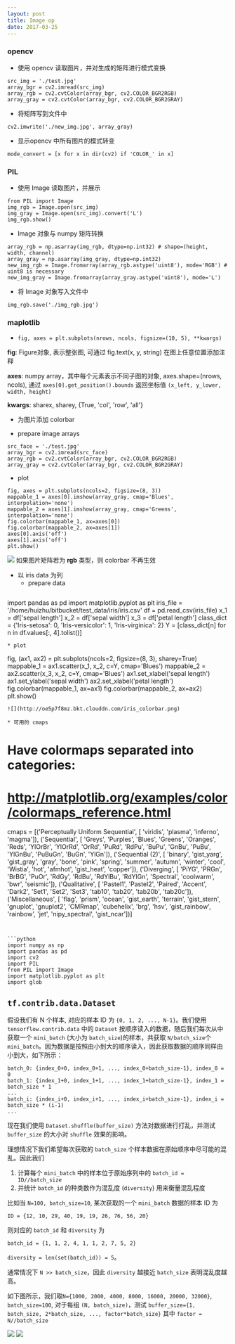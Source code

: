 ```yaml
---
layout: post
title: Image op
date: 2017-03-25
---
```


### opencv

* 使用 opencv 读取图片，并对生成的矩阵进行模式变换
```
src_img = './test.jpg'
array_bgr = cv2.imread(src_img)
array_rgb = cv2.cvtColor(array_bgr, cv2.COLOR_BGR2RGB)
array_gray = cv2.cvtColor(array_bgr, cv2.COLOR_BGR2GRAY)
```
* 将矩阵写到文件中
```
cv2.imwrite('./new_img.jpg', array_gray)
```
* 显示opencv 中所有图片的模式转变
```
mode_convert = [x for x in dir(cv2) if 'COLOR_' in x]
```

### PIL
* 使用 Image 读取图片，并展示

```
from PIL import Image
img_rgb = Image.open(src_img)
img_gray = Image.open(src_img).convert('L')
img_rgb.show()

```

* Image 对象与 numpy 矩阵转换
```
array_rgb = np.asarray(img_rgb, dtype=np.int32) # shape=(height, width, channel)
array_gray = np.asarray(img_gray, dtype=np.int32)
new_img_rgb = Image.fromarray(array_rgb.astype('uint8'), mode='RGB') # uint8 is necessary
new_img_gray = Image.fromarray(array_gray.astype('uint8'), mode='L')
```

* 将 Image 对象写入文件中

```
img_rgb.save('./img_rgb.jpg')
```

### maplotlib

* `fig, axes = plt.subplots(nrows, ncols, figsize=(10, 5), **kwargs)`

 **fig**: Figure对象, 表示整张图, 可通过 fig.text(x, y, string) 在图上任意位置添加注释
 
 **axes**: numpy array，其中每个元素表示不同子图的对象, axes.shape=(nrows, ncols), 
 通过 `axes[0].get_position().bounds` 返回坐标值 `(x_left, y_lower, width, height)`
 
 **kwargs**: sharex, sharey, {True, 'col', 'row', 'all'}
 

* 为图片添加 colorbar

 * prepare image arrays
```
src_face = './test.jpg'
array_bgr = cv2.imread(src_face)
array_rgb = cv2.cvtColor(array_bgr, cv2.COLOR_BGR2RGB)
array_gray = cv2.cvtColor(array_bgr, cv2.COLOR_BGR2GRAY)
```

 * plot
```
fig, axes = plt.subplots(ncols=2, figsize=(8, 3))
mappable_1 = axes[0].imshow(array_gray, cmap='Blues', interpolation='none')
mappable_2 = axes[1].imshow(array_gray, cmap='Greens', interpolation='none')
fig.colorbar(mappable_1, ax=axes[0])
fig.colorbar(mappable_2, ax=axes[1])
axes[0].axis('off')
axes[1].axis('off')
plt.show()
```
![](http://oe5p7f8mz.bkt.clouddn.com/colorbar.png)
 如果图片矩阵若为 **rgb** 类型，则 colorbar 不再生效
 
* 以 iris data 为列
  * prepare data
  ```
import pandas as pd
import matplotlib.pyplot as plt
iris_file = '/home/huizhu/bitbucket/test_data/iris/iris.csv'
df = pd.read_csv(iris_file)
x_1 = df['sepal length']
x_2 = df['sepal width']
x_3 = df['petal length']
class_dict = {'Iris-setosa': 0, 'Iris-versicolor': 1, 'Iris-virginica': 2}
Y = [class_dict[n] for n in df.values[:, 4].tolist()]
  ```
  * plot
  ```
fig, (ax1, ax2) = plt.subplots(ncols=2, figsize=(8, 3), sharey=True)
mappable_1 = ax1.scatter(x_1, x_2, c=Y, cmap='Blues')
mappable_2 = ax2.scatter(x_3, x_2, c=Y, cmap='Blues')
ax1.set_xlabel('sepal length')
ax1.set_ylabel('sepal width')
ax2.set_xlabel('petal length')
fig.colorbar(mappable_1, ax=ax1)
fig.colorbar(mappable_2, ax=ax2)
plt.show()
  ```
  ![](http://oe5p7f8mz.bkt.clouddn.com/iris_colorbar.png)
  
* 可用的 cmaps
 ```
 # Have colormaps separated into categories:
 # http://matplotlib.org/examples/color/colormaps_reference.html
cmaps = [('Perceptually Uniform Sequential', [
            'viridis', 'plasma', 'inferno', 'magma']),
         ('Sequential', [
            'Greys', 'Purples', 'Blues', 'Greens', 'Oranges', 'Reds',
            'YlOrBr', 'YlOrRd', 'OrRd', 'PuRd', 'RdPu', 'BuPu',
            'GnBu', 'PuBu', 'YlGnBu', 'PuBuGn', 'BuGn', 'YlGn']),
         ('Sequential (2)', [
            'binary', 'gist_yarg', 'gist_gray', 'gray', 'bone', 'pink',
            'spring', 'summer', 'autumn', 'winter', 'cool', 'Wistia',
            'hot', 'afmhot', 'gist_heat', 'copper']),
         ('Diverging', [
            'PiYG', 'PRGn', 'BrBG', 'PuOr', 'RdGy', 'RdBu',
            'RdYlBu', 'RdYlGn', 'Spectral', 'coolwarm', 'bwr', 'seismic']),
         ('Qualitative', [
            'Pastel1', 'Pastel2', 'Paired', 'Accent',
            'Dark2', 'Set1', 'Set2', 'Set3',
            'tab10', 'tab20', 'tab20b', 'tab20c']),
         ('Miscellaneous', [
            'flag', 'prism', 'ocean', 'gist_earth', 'terrain', 'gist_stern',
            'gnuplot', 'gnuplot2', 'CMRmap', 'cubehelix', 'brg', 'hsv',
            'gist_rainbow', 'rainbow', 'jet', 'nipy_spectral', 'gist_ncar'])]
 ```


```python
import numpy as np
import pandas as pd
import cv2
import PIL
from PIL import Image
import matplotlib.pyplot as plt
import glob
```

## `tf.contrib.data.Dataset`
假设我们有 N 个样本, 对应的样本 ID 为 `{0, 1, 2, ..., N-1}`。我们使用 `tensorflow.contrib.data` 中的 `Dataset` 按顺序读入的数据，随后我们每次从中获取一个 `mini_batch` (大小为 `batch_size`)的样本，共获取 `N/batch_size`个`mini_batch`。因为数据是按照由小到大的顺序读入，因此获取数据的顺序同样由小到大，如下所示：

```
batch_0: {index_0+0, index_0+1, ..., index_0+batch_size-1}, index_0 = 0
batch_1: {index_1+0, index_1+1, ..., index_1+batch_size-1}, index_1 = batch_size * 1
...
batch_i: {index_i+0, index_i+1, ..., index_i+batch_size-1}, index_i = batch_size * (i-1)
...
```
现在我们使用 `Dataset.shuffle(buffer_size)` 方法对数据进行打乱，并测试 `buffer_size` 的大小对 `shuffle` 效果的影响。

理想情况下我们希望每次获取的 `batch_size` 个样本数据在原始顺序中尽可能的混乱。因此我们

1. 计算每个 `mini_batch` 中的样本位于原始序列中的 `batch_id = ID//batch_size`
2. 并统计 `batch_id` 的种类数作为混乱度 (`diversity`) 用来衡量混乱程度

比如当 `N=100, batch_size=10`, 某次获取的一个 `mini_batch` 数据的样本 ID 为 

`ID = {12, 10, 29, 40, 19, 19, 26, 76, 56, 20}`

则对应的 `batch_id` 和 `diversity` 为 

`batch_id = {1, 1, 2, 4, 1, 1, 2, 7, 5, 2}`

`diversity = len(set(batch_id)) = 5`。

通常情况下 `N >> batch_size`，因此 `diversity` 越接近 `batch_size` 表明混乱度越高。

如下图所示，我们取`N={1000, 2000, 4000, 8000, 16000, 20000, 32000}`,  `batch_size=100`, 对于每组 `(N, batch_size)`，测试 `buffer_size={1, batch_size, 2*batch_size, ..., factor*batch_size}` 其中 `factor = N//batch_size`

![](http://obmpvqs90.bkt.clouddn.com/buffer_size_2.png)
![](http://obmpvqs90.bkt.clouddn.com/tf_dataset_shuffle_buffer_size_1.png)
